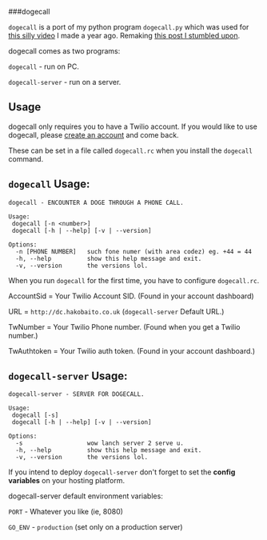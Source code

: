 ###dogecall

`dogecall` is a port of my python program `dogecall.py` which was used for [this silly video](https://www.youtube.com/watch?v=9S3BX62vToo) I made a year ago. Remaking [this post I stumbled upon](http://hakob.yt/doge).

dogecall comes as two programs:

`dogecall` - run on PC.

`dogecall-server` - run on a server.

Usage
-----

dogecall only requires you to have a Twilio account. If you would like to use dogecall, please [create an account](https://www.twilio.com/try-twilio) and come back.

These can be set in a file called `dogecall.rc` when you install the `dogecall` command.


`dogecall` Usage:
----------
```
dogecall - ENCOUNTER A DOGE THROUGH A PHONE CALL.

Usage:
 dogecall [-n <number>]
 dogecall [-h | --help] [-v | --version]

Options:
  -n [PHONE NUMBER]   such fone numer (with area codez) eg. +44 = 44
  -h, --help          show this help message and exit.
  -v, --version       the versions lol.
```

When you run `dogecall` for the first time, you have to configure `dogecall.rc`.


AccountSid = Your Twilio Account SID. (Found in your account dashboard)

URL = `http://dc.hakobaito.co.uk` (`dogecall-server` Default URL.)

TwNumber = Your Twilio Phone number. (Found when you get a Twilio number.)

TwAuthtoken = Your Twilio auth token. (Found in your account dashboard.)


`dogecall-server` Usage:
----------

```
dogecall-server - SERVER FOR DOGECALL.

Usage:
 dogecall [-s]
 dogecall [-h | --help] [-v | --version]

Options:
  -s                  wow lanch server 2 serve u.
  -h, --help          show this help message and exit.
  -v, --version       the versions lol.
```

If you intend to deploy `dogecall-server` don't forget to set the **config variables** on your hosting platform.

dogecall-server default environment variables:

`PORT`   - Whatever you like (ie, 8080)

`GO_ENV` - `production` (set only on a production server)
